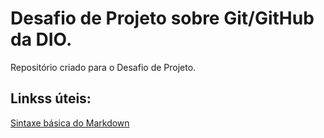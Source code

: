 # Desafio de Projeto sobre Git/GitHub da DIO.
Repositório criado para o Desafio de Projeto.

## Linkss úteis:
[Sintaxe básica do Markdown](https://www.markdownguide.org/)
